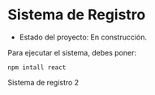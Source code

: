 <h1> Sistema de Registro</h1>

- Estado del proyecto: En construcción.

Para ejecutar el sistema, debes poner:

```npm intall react```

Sistema de registro 2
